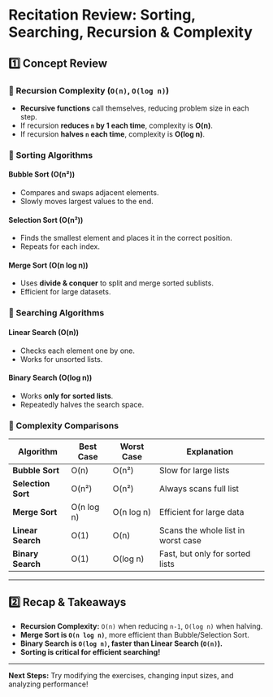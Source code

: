 # **Recitation Review: Sorting, Searching, Recursion & Complexity**

## **1️⃣ Concept Review**

### **🔹 Recursion Complexity (`O(n)`, `O(log n)`)**
- **Recursive functions** call themselves, reducing problem size in each step.
- If recursion **reduces `n` by 1 each time**, complexity is **O(n)**.
- If recursion **halves `n` each time**, complexity is **O(log n)**.

### **🔹 Sorting Algorithms**
#### **Bubble Sort (O(n²))**
- Compares and swaps adjacent elements.
- Slowly moves largest values to the end.

#### **Selection Sort (O(n²))**
- Finds the smallest element and places it in the correct position.
- Repeats for each index.

#### **Merge Sort (O(n log n))**
- Uses **divide & conquer** to split and merge sorted sublists.
- Efficient for large datasets.

### **🔹 Searching Algorithms**
#### **Linear Search (O(n))**
- Checks each element one by one.
- Works for unsorted lists.

#### **Binary Search (O(log n))**
- Works **only for sorted lists**.
- Repeatedly halves the search space.

### **🔹 Complexity Comparisons**
| Algorithm | Best Case | Worst Case | Explanation |
|-----------|----------|------------|-------------|
| **Bubble Sort** | O(n) | O(n²) | Slow for large lists |
| **Selection Sort** | O(n²) | O(n²) | Always scans full list |
| **Merge Sort** | O(n log n) | O(n log n) | Efficient for large data |
| **Linear Search** | O(1) | O(n) | Scans the whole list in worst case |
| **Binary Search** | O(1) | O(log n) | Fast, but only for sorted lists |

---

## **2️⃣ Recap & Takeaways**
- **Recursion Complexity:** `O(n)` when reducing `n-1`, `O(log n)` when halving.
- **Merge Sort is `O(n log n)`**, more efficient than Bubble/Selection Sort.
- **Binary Search is `O(log n)`, faster than Linear Search (`O(n)`).**
- **Sorting is critical for efficient searching!**

---
 **Next Steps:** Try modifying the exercises, changing input sizes, and analyzing performance!

